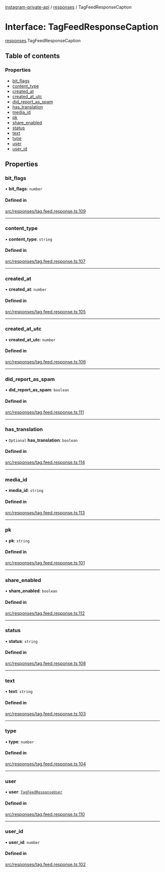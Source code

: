 [instagram-private-api](../../README.md) / [responses](../../modules/responses.md) / TagFeedResponseCaption

# Interface: TagFeedResponseCaption

[responses](../../modules/responses.md).TagFeedResponseCaption

## Table of contents

### Properties

- [bit\_flags](TagFeedResponseCaption.md#bit_flags)
- [content\_type](TagFeedResponseCaption.md#content_type)
- [created\_at](TagFeedResponseCaption.md#created_at)
- [created\_at\_utc](TagFeedResponseCaption.md#created_at_utc)
- [did\_report\_as\_spam](TagFeedResponseCaption.md#did_report_as_spam)
- [has\_translation](TagFeedResponseCaption.md#has_translation)
- [media\_id](TagFeedResponseCaption.md#media_id)
- [pk](TagFeedResponseCaption.md#pk)
- [share\_enabled](TagFeedResponseCaption.md#share_enabled)
- [status](TagFeedResponseCaption.md#status)
- [text](TagFeedResponseCaption.md#text)
- [type](TagFeedResponseCaption.md#type)
- [user](TagFeedResponseCaption.md#user)
- [user\_id](TagFeedResponseCaption.md#user_id)

## Properties

### bit\_flags

• **bit\_flags**: `number`

#### Defined in

[src/responses/tag.feed.response.ts:109](https://github.com/Nerixyz/instagram-private-api/blob/b3351b9/src/responses/tag.feed.response.ts#L109)

___

### content\_type

• **content\_type**: `string`

#### Defined in

[src/responses/tag.feed.response.ts:107](https://github.com/Nerixyz/instagram-private-api/blob/b3351b9/src/responses/tag.feed.response.ts#L107)

___

### created\_at

• **created\_at**: `number`

#### Defined in

[src/responses/tag.feed.response.ts:105](https://github.com/Nerixyz/instagram-private-api/blob/b3351b9/src/responses/tag.feed.response.ts#L105)

___

### created\_at\_utc

• **created\_at\_utc**: `number`

#### Defined in

[src/responses/tag.feed.response.ts:106](https://github.com/Nerixyz/instagram-private-api/blob/b3351b9/src/responses/tag.feed.response.ts#L106)

___

### did\_report\_as\_spam

• **did\_report\_as\_spam**: `boolean`

#### Defined in

[src/responses/tag.feed.response.ts:111](https://github.com/Nerixyz/instagram-private-api/blob/b3351b9/src/responses/tag.feed.response.ts#L111)

___

### has\_translation

• `Optional` **has\_translation**: `boolean`

#### Defined in

[src/responses/tag.feed.response.ts:114](https://github.com/Nerixyz/instagram-private-api/blob/b3351b9/src/responses/tag.feed.response.ts#L114)

___

### media\_id

• **media\_id**: `string`

#### Defined in

[src/responses/tag.feed.response.ts:113](https://github.com/Nerixyz/instagram-private-api/blob/b3351b9/src/responses/tag.feed.response.ts#L113)

___

### pk

• **pk**: `string`

#### Defined in

[src/responses/tag.feed.response.ts:101](https://github.com/Nerixyz/instagram-private-api/blob/b3351b9/src/responses/tag.feed.response.ts#L101)

___

### share\_enabled

• **share\_enabled**: `boolean`

#### Defined in

[src/responses/tag.feed.response.ts:112](https://github.com/Nerixyz/instagram-private-api/blob/b3351b9/src/responses/tag.feed.response.ts#L112)

___

### status

• **status**: `string`

#### Defined in

[src/responses/tag.feed.response.ts:108](https://github.com/Nerixyz/instagram-private-api/blob/b3351b9/src/responses/tag.feed.response.ts#L108)

___

### text

• **text**: `string`

#### Defined in

[src/responses/tag.feed.response.ts:103](https://github.com/Nerixyz/instagram-private-api/blob/b3351b9/src/responses/tag.feed.response.ts#L103)

___

### type

• **type**: `number`

#### Defined in

[src/responses/tag.feed.response.ts:104](https://github.com/Nerixyz/instagram-private-api/blob/b3351b9/src/responses/tag.feed.response.ts#L104)

___

### user

• **user**: [`TagFeedResponseUser`](TagFeedResponseUser.md)

#### Defined in

[src/responses/tag.feed.response.ts:110](https://github.com/Nerixyz/instagram-private-api/blob/b3351b9/src/responses/tag.feed.response.ts#L110)

___

### user\_id

• **user\_id**: `number`

#### Defined in

[src/responses/tag.feed.response.ts:102](https://github.com/Nerixyz/instagram-private-api/blob/b3351b9/src/responses/tag.feed.response.ts#L102)
